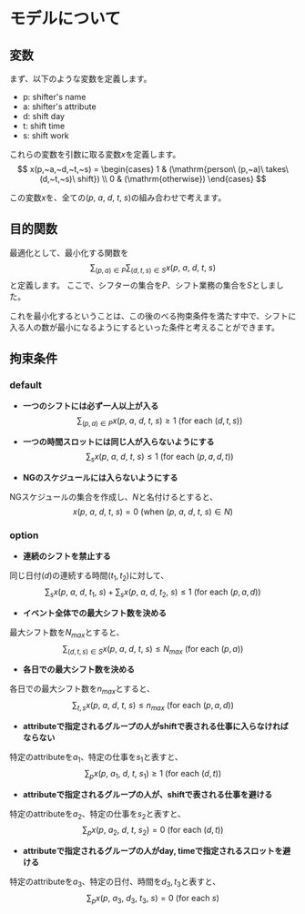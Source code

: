 # モデルについて

## 変数
まず、以下のような変数を定義します。
* p: shifter's name
* a: shifter's attribute
* d: shift day
* t: shift time
* s: shift work

これらの変数を引数に取る変数$x$を定義します。
$$
x(p,~a,~d,~t,~s) = \begin{cases}
    1 & (\mathrm{person\ (p,~a)\ takes\ (d,~t,~s)\ shift}) \\
    0 & (\mathrm{otherwise})
  \end{cases}
$$

この変数$x$を、全ての$(p,~a,~d,~t,~s)$の組み合わせで考えます。

## 目的関数
最適化として、最小化する関数を
$$
\sum_{(p,a)\in P}\sum_{(d,t,s)\in S}x(p,~a,~d,~t,~s)
$$
と定義します。
ここで、シフターの集合を$P$、シフト業務の集合を$S$としました。

これを最小化するということは、この後のべる拘束条件を満たす中で、シフトに入る人の数が最小になるようにするといった条件と考えることができます。


## 拘束条件

### default
* **一つのシフトには必ず一人以上が入る**
$$
\sum_{(p,a)\in P}x(p,~a,~d,~t,~s) \ge 1\ (\mathrm{for\ each}\ (d,t,s))
$$ 

* **一つの時間スロットには同じ人が入らないようにする**
$$
\sum_{s}x(p,~a,~d,~t,~s) \le 1\ (\mathrm{for\ each}\ (p,a,d,t))
$$

* **NGのスケジュールには入らないようにする**

NGスケジュールの集合を作成し、$N$と名付けるとすると、
$$
x(p,~a,~d,~t,~s) = 0\ (\mathrm{when}\ (p,~a,~d,~t,~s)\in N)
$$

### option
* **連続のシフトを禁止する**

同じ日付$(d)$の連続する時間$(t_1, t_2)$に対して、
$$
\sum_{s}x(p,~a,~d,~t_1,~s)+\sum_{s}x(p,~a,~d,~t_2,~s) \le 1\ (\mathrm{for\ each}\ (p,a,d))
$$

* **イベント全体での最大シフト数を決める**

最大シフト数を$N_{max}$とすると、
$$
\sum_{(d,t,s)\in S}x(p,~a,~d,~t,~s) \le N_{max}\ (\mathrm{for\ each}\ (p,a))
$$

* **各日での最大シフト数を決める**

各日での最大シフト数を$n_{max}$とすると、
$$
\sum_{t,s}x(p,~a,~d,~t,~s) \le n_{max}\ (\mathrm{for\ each}\ (p,a,d))
$$

* **attributeで指定されるグループの人がshiftで表される仕事に入らなければならない**

特定のattributeを$a_1$、特定の仕事を$s_1$と表すと、
$$
\sum_{p}x(p,~a_1,~d,~t,~s_1) \ge 1\ (\mathrm{for\ each}\ (d,t))
$$

* **attributeで指定されるグループの人が、shiftで表される仕事を避ける**

特定のattributeを$a_2$、特定の仕事を$s_2$と表すと、
$$
\sum_{p}x(p,~a_2,~d,~t,~s_2) = 0\ (\mathrm{for\ each}\ (d,t))
$$

* **attributeで指定されるグループの人がday, timeで指定されるスロットを避ける**

特定のattributeを$a_3$、特定の日付、時間を$d_3, t_3$と表すと、
$$
\sum_{p}x(p,~a_3,~d_3,~t_3,~s) = 0\ (\mathrm{for\ each}\ s)
$$